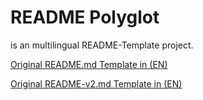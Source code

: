 # README Polyglot

is an multilingual README-Template project.

[Original README.md Template in (EN)](https://gist.github.com/PurpleBooth/109311bb0361f32d87a2)

[Original README-v2.md Template in (EN)](https://github.com/dbader/readme-template)